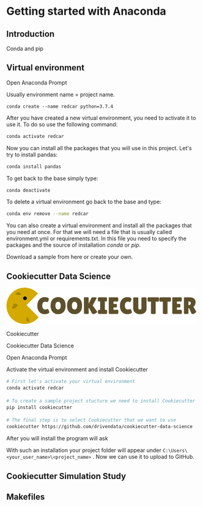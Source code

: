 # Getting started with Anaconda

## Introduction

Conda and pip

## Virtual environment

Open Anaconda Prompt

Usually environment name = project name.

```
conda create --name redcar python=3.7.4
```

After you have created a new virtual environment, you need to activate it to use it. To do so use the following command:

```bash
conda activate redcar
```

Now you can install all the packages that you will use in this project. Let's try to install pandas:



```bash
conda install pandas
```

To get back to the base simply type:

```bash
conda deactivate
```

To delete a virtual environment go back to the base and type:

```bash
conda env remove --name redcar
```

You can also create a virtual environment and install all the packages that you need at once. For that we will need a file that is usually called environment.yml or requirements.txt. In this file you need to specify the packages and the source of installation _conda_ or _pip_.

Download a sample from here or create your own.

## Cookiecutter Data Science

![](../.gitbook/assets/cookiecutter-logo.png)

Cookiecutter 

Cookiecutter Data Science

Open Anaconda Prompt

Activate the virtual environment and install Cookiecutter

```bash
# First let's activate your virtual environment
conda activate redcar

# To create a sample project stucture we need to install Cookiecutter
pip install cookiecutter

# The final step is to select Cookiecutter that we want to use
cookiecutter https://github.com/drivendata/cookiecutter-data-science
```

After you will install the program will ask 

With such an installation your project folder will appear under `C:\Users\<your_user_name>\<project_name>` . Now we can use it to upload to GitHub.

## Cookiecutter Simulation Study

## Makefiles

## 

